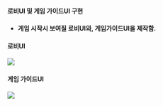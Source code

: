 #### 로비UI 및 게임 가이드UI 구현
+ #### 게임 시작시 보여질 로비UI와, 게임가이드UI을 제작함.

#### 로비UI
![](https://github.com/kimeorua/portfolio/blob/main/img/%EB%A1%9C%EB%B9%84UI.PNG?raw=true)

#### 게임 가이드UI
![](https://github.com/kimeorua/portfolio/blob/main/img/%ED%82%A4%EA%B0%80%EC%9D%B4%EB%93%9CUI.PNG?raw=true)
